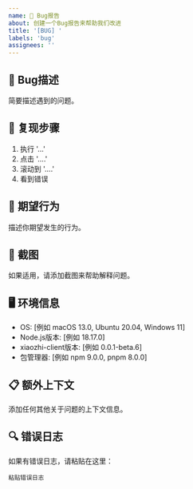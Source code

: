 ```yaml
---
name: 🐛 Bug报告
about: 创建一个Bug报告来帮助我们改进
title: '[BUG] '
labels: 'bug'
assignees: ''
---
```


## 🐛 Bug描述

简要描述遇到的问题。

## 🔄 复现步骤

1. 执行 '...'
2. 点击 '....'
3. 滚动到 '....'
4. 看到错误

## 🎯 期望行为

描述你期望发生的行为。

## 📸 截图

如果适用，请添加截图来帮助解释问题。

## 🖥️ 环境信息

- OS: [例如 macOS 13.0, Ubuntu 20.04, Windows 11]
- Node.js版本: [例如 18.17.0]
- xiaozhi-client版本: [例如 0.0.1-beta.6]
- 包管理器: [例如 npm 9.0.0, pnpm 8.0.0]

## 📋 额外上下文

添加任何其他关于问题的上下文信息。

## 🔍 错误日志

如果有错误日志，请粘贴在这里：

```
粘贴错误日志
```

